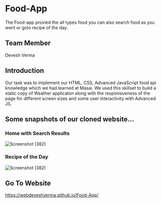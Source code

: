 
#  Food-App
 The Food-app provied the all types food you can also search food as you went or goto recipe of the day.
 


## Team Member
Devesh Verma
## Introduction
Our task was to implement our HTML, CSS, Advanced JavaScript  food api knowledge which we had learned at Masai. We used this skillset to build a static copy of Weather applicaton along with the responsiveness of the page for different screen sizes and some user interactivity with Advanced JS.
 
## Some snapshots of our cloned website…

### Home with Search Results
![Screenshot (382)](https://i.ibb.co/vJJfjgv/food-app-1.jpg)

### Recipe of the Day

 ![Screenshot (382)](https://i.ibb.co/pQ9N1JV/recipes-of-the-Day.jpg)



 ## Go To Website

https://webdeveshverma.github.io/Food-App/
